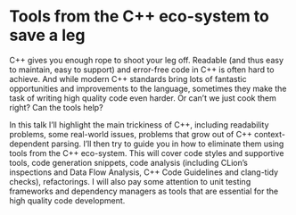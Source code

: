 # Tools from the C++ eco-system to save a leg

C++ gives you enough rope to shoot your leg off. Readable (and thus easy to maintain, easy to support) and error-free code in C++ is often hard to achieve. And while modern C++ standards bring lots of fantastic opportunities and improvements to the language, sometimes they make the task of writing high quality code even harder. Or can’t we just cook them right? Can the tools help?

In this talk I’ll highlight the main trickiness of C++, including readability problems, some real-world issues, problems that grow out of C++ context-dependent parsing. I’ll then try to guide you in how to eliminate them using tools from the C++ eco-system. This will cover code styles and supportive tools, code generation snippets, code analysis (including CLion’s inspections and Data Flow Analysis, C++ Code Guidelines and clang-tidy checks), refactorings. I will also pay some attention to unit testing frameworks and dependency managers as tools that are essential for the high quality code development.
